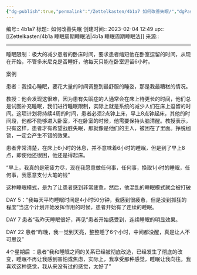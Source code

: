 ```yaml
---
{"dg-publish":true,"permalink":"/Zettelkasten/4b1a7 如何改善失眠/","dgPassFrontmatter":true}
---
```


编号:: 4b1a7
标题:: 如何改善失眠
创建时间:: 2023-02-04 12:49
up:: [[Zettelkasten/4b1a 睡眠周期睡眠法\|4b1a 睡眠周期睡眠法]]
来源:: 

---

睡眠限制：极大的减少患者的卧床时间，要求患者缩短他在卧室逗留的时间，从现在开始，不管多米尼克是否睡好，他每天只能在卧室逗留6小时。

案例

患者：我担心睡眠，要花大量的时间调整到最舒服的睡姿，那是我最糟糕的情况。

教授：他会发现这很难，因为患有失眠症的人通常会在床上待更长的时间，他们总是试图补充睡眠，我们进行睡眠限制，实际上就是系统的减少人们在床上逗留的时间。这项计划将持续4周的时间，患者必须2点钟上床，早上8点钟起床，其他的时间段，他都不能够进入卧室，不在卧室的时候，他需要保持头脑清醒。教授表示，只有这样，患者才有希望战胜失眠，那就像是他们的主人，被困在了里面。挣脱枷锁，一定会产生不错的效果。

患者非常清楚，在床上6小时的休息，并不意味着6小时的睡眠，但是到了早上8点，即使他还很困，他还是得起床。

“早上，我真的是筋疲力尽，现在我愿意做任何事，任何事，换取1小时的睡眠，任何事，我愿意支付大笔的钱”

这种睡眠模式，是为了让患者感到非常疲惫，然后，他混乱的睡眠模式就会被打破

DAY 5：“我每天平均睡眠时间是4小时50分钟，我感到很疲惫，但是没到抓狂的程度”当这个计划开始发挥作用的时候，患者开始有了连续的睡眠。

DAY 7 患者“我昨天睡眠很好，再见”患者开始感受到，连续睡眠的明显效果。

DAY 22 患者“昨晚，我一觉到天亮，整整睡了6个小时，中间都没醒，真是让人不可思议”

4个星期后 ：患者“我和睡眠之间的关系已经被彻底改造，已经发生了彻底的改变，睡眠不再让我感到害怕或焦虑，实际上，我享受那种感觉，睡眠让我向往。我喜欢这种感觉，我从来没有过的感觉，太好了”

